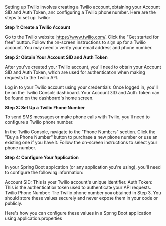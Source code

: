 Setting up Twilio involves creating a Twilio account, obtaining your Account SID and Auth Token, and configuring a Twilio phone number. Here are the steps to set up Twilio:


**Step 1: Create a Twilio Account**

Go to the Twilio website: https://www.twilio.com/.
Click the "Get started for free" button.
Follow the on-screen instructions to sign up for a Twilio account. You may need to verify your email address and phone number.

**Step 2: Obtain Your Account SID and Auth Token**

After you've created your Twilio account, you'll need to obtain your Account SID and Auth Token, which are used for authentication when making requests to the Twilio API.

Log in to your Twilio account using your credentials.
Once logged in, you'll be on the Twilio Console dashboard.
Your Account SID and Auth Token can be found on the dashboard's home screen.

**Step 3: Set Up a Twilio Phone Number**

To send SMS messages or make phone calls with Twilio, you'll need to configure a Twilio phone number.

In the Twilio Console, navigate to the "Phone Numbers" section.
Click the "Buy a Phone Number" button to purchase a new phone number or use an existing one if you have it.
Follow the on-screen instructions to select your phone number.

**Step 4: Configure Your Application**

In your Spring Boot application (or any application you're using), you'll need to configure the following information:

Account SID: This is your Twilio account's unique identifier.
Auth Token: This is the authentication token used to authenticate your API requests.
Twilio Phone Number: The Twilio phone number you obtained in Step 3.
You should store these values securely and never expose them in your code or publicly.

Here's how you can configure these values in a Spring Boot application using application.properties 
